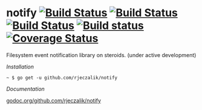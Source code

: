 notify [![Build Status](https://img.shields.io/travis/rjeczalik/notify/master.svg)](https://travis-ci.org/rjeczalik/notify "inotify") [![Build Status](https://img.shields.io/travis/rjeczalik/notify/fsevents.svg)](https://travis-ci.org/rjeczalik/notify "FSEvents") [![Build Status](https://img.shields.io/travis/rjeczalik/notify/kqueue.svg)](https://travis-ci.org/rjeczalik/notify "kqueue") [![Build status](https://img.shields.io/appveyor/ci/rjeczalik/notify-246.svg)](https://ci.appveyor.com/project/rjeczalik/notify-246 "ReadDirectoryChangesW") [![Coverage Status](https://img.shields.io/coveralls/rjeczalik/notify/master.svg)](https://coveralls.io/r/rjeczalik/notify?branch=master)
======

Filesystem event notification library on steroids. (under active development)

*Installation*

```
~ $ go get -u github.com/rjeczalik/notify
```

*Documentation*

[godoc.org/github.com/rjeczalik/notify](https://godoc.org/github.com/rjeczalik/notify)
